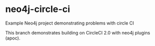 # neo4j-circle-ci

Example Neo4j project demonstrating problems with circle CI

This branch demonstrates building on CircleCI 2.0 with neo4j plugins (apoc).
